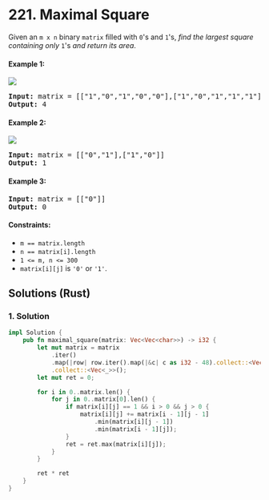 # 221. Maximal Square
Given an `m x n` binary `matrix` filled with `0`'s and `1`'s, *find the largest square containing only* `1`'s *and return its area*.

#### Example 1:
![](https://assets.leetcode.com/uploads/2020/11/26/max1grid.jpg)
<pre>
<strong>Input:</strong> matrix = [["1","0","1","0","0"],["1","0","1","1","1"],["1","1","1","1","1"],["1","0","0","1","0"]]
<strong>Output:</strong> 4
</pre>

#### Example 2:
![](https://assets.leetcode.com/uploads/2020/11/26/max2grid.jpg)
<pre>
<strong>Input:</strong> matrix = [["0","1"],["1","0"]]
<strong>Output:</strong> 1
</pre>

#### Example 3:
<pre>
<strong>Input:</strong> matrix = [["0"]]
<strong>Output:</strong> 0
</pre>

#### Constraints:
* `m == matrix.length`
* `n == matrix[i].length`
* `1 <= m, n <= 300`
* `matrix[i][j]` is `'0'` or `'1'`.

## Solutions (Rust)

### 1. Solution
```Rust
impl Solution {
    pub fn maximal_square(matrix: Vec<Vec<char>>) -> i32 {
        let mut matrix = matrix
            .iter()
            .map(|row| row.iter().map(|&c| c as i32 - 48).collect::<Vec<_>>())
            .collect::<Vec<_>>();
        let mut ret = 0;

        for i in 0..matrix.len() {
            for j in 0..matrix[0].len() {
                if matrix[i][j] == 1 && i > 0 && j > 0 {
                    matrix[i][j] += matrix[i - 1][j - 1]
                        .min(matrix[i][j - 1])
                        .min(matrix[i - 1][j]);
                }
                ret = ret.max(matrix[i][j]);
            }
        }

        ret * ret
    }
}
```
